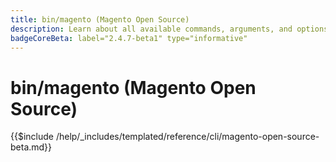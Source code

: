 ```yaml
---
title: bin/magento (Magento Open Source)
description: Learn about all available commands, arguments, and options for the Magento Open Source bin/magento command-line tool.
badgeCoreBeta: label="2.4.7-beta1" type="informative"
---
```

# bin/magento (Magento Open Source)

{{$include /help/_includes/templated/reference/cli/magento-open-source-beta.md}}
